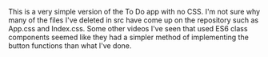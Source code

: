 This is a very simple version of the To Do app with no CSS. I'm not sure why many of the files I've deleted in src have come up on the repository such as App.css and Index.css. Some other videos I've seen that used ES6 class components seemed like they had a simpler method of implementing the button functions than what I've done.